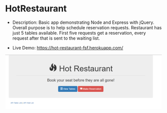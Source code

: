 # HotRestaurant

- Description: Basic app demonstrating Node and Express with jQuery. Overall purpose is to help schedule reservation requests. Restaurant has just 5 tables available. First five requests get a reservation, every request after that is sent to the waiting list.

- Live Demo: <https://hot-restaurant-fsf.herokuapp.com/>

![Hot Restaurant Image](Images/HotRestaurant.png)
